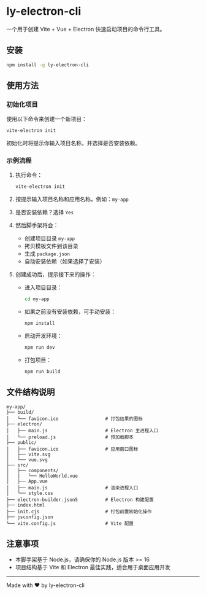 # ly-electron-cli

一个用于创建 Vite + Vue + Electron 快速启动项目的命令行工具。

## 安装

```bash
npm install -g ly-electron-cli
```

## 使用方法

### 初始化项目

使用以下命令来创建一个新项目：

```bash
vite-electron init
```

初始化时将提示你输入项目名称，并选择是否安装依赖。

### 示例流程

1. 执行命令：

   ```bash
   vite-electron init
   ```

2. 按提示输入项目名称和应用名称，例如：`my-app`

3. 是否安装依赖？选择 `Yes`

4. 然后脚手架将会：

   - 创建项目目录 `my-app`
   - 拷贝模板文件到该目录
   - 生成 `package.json`
   - 自动安装依赖（如果选择了安装）

5. 创建成功后，提示接下来的操作：

   - 进入项目目录：

     ```bash
     cd my-app
     ```

   - 如果之前没有安装依赖，可手动安装：

     ```bash
     npm install
     ```

   - 启动开发环境：

     ```bash
     npm run dev
     ```

   - 打包项目：

     ```bash
     npm run build
     ```

## 文件结构说明

```
my-app/
├── build/
│   └── favicon.ico                 # 打包结果的图标
├── electron/
│   ├── main.js                     # Electron 主进程入口
│   └── preload.js                  # 预加载脚本
├── public/
│   ├── favicon.ico                 # 应用窗口图标
│   ├── vite.svg
│   └── vue.svg
├── src/
│   ├── components/
│   |   └── HelloWorld.vue
│   ├── App.vue
│   ├── main.js                     # 渲染进程入口
│   └── style.css
├── electron-builder.json5          # Electron 构建配置
├── index.html
├── init.cjs                        # 打包前置初始化操作
├── jsconfig.json
└── vite.config.js                  # Vite 配置
```

## 注意事项

- 本脚手架基于 Node.js，请确保你的 Node.js 版本 >= 16
- 项目结构基于 Vite 和 Electron 最佳实践，适合用于桌面应用开发

---

Made with ❤️ by ly-electron-cli